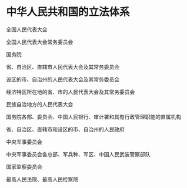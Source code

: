 # 中华人民共和国的立法体系

全国人民代表大会

全国人民代表大会常务委员会

国务院



省、自治区、直辖市人民代表大会及其常务委员会

设区的市、自治州的人民代表大会及其常务委员会

经济特区所在地的省、市的人民代表大会及其常务委员会

民族自治地方的人民代表大会



国务院各部、委员会、中国人民银行、审计署和具有行政管理职能的直属机构

省、自治区、直辖市和设区的市、自治州的人民政府



中央军事委员会

中央军事委员会各总部、军兵种、军区、中国人民武装警察部队



国家监察委员会

最高人民法院、最高人民检察院



